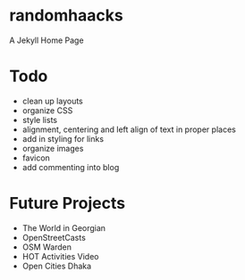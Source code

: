 randomhaacks
============

A Jekyll Home Page



Todo
====
* clean up layouts
* organize CSS
* style lists
* alignment, centering and left align of text in proper places
* add in styling for links
* organize images
* favicon
* add commenting into blog


Future Projects
===============
* The World in Georgian
* OpenStreetCasts
* OSM Warden
* HOT Activities Video
* Open Cities Dhaka